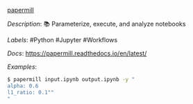 [papermill](https://github.com/nteract/papermill)

*Description*: 📚 Parameterize, execute, and analyze notebooks

*Labels*: #Python #Jupyter #Workflows

*Docs*: https://papermill.readthedocs.io/en/latest/

*Examples*:

```bash
$ papermill input.ipynb output.ipynb -y "
alpha: 0.6
l1_ratio: 0.1""
"
```
